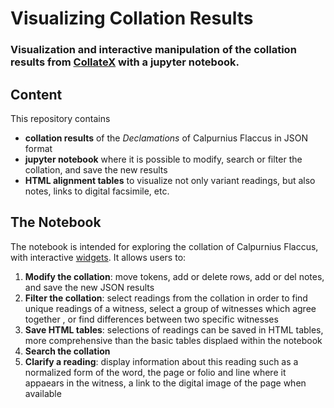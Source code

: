 # Visualizing Collation Results
### Visualization and interactive manipulation of the collation results from [CollateX](collatex.net) with a jupyter notebook.


## Content
This repository contains
- **collation results** of the *Declamations* of Calpurnius Flaccus in JSON format
- **jupyter notebook** where it is possible to modify, search or filter the collation, and save the new results
- **HTML alignment tables** to visualize not only variant readings, but also notes, links to digital facsimile, etc.


## The Notebook
The notebook is intended for exploring the collation of Calpurnius Flaccus, with interactive [widgets](http://ipywidgets.readthedocs.io/en/latest/index.html).
It allows users to:
 1. **Modify the collation**: move tokens, add or delete rows, add or del notes, and save the new JSON results
 2. **Filter the collation**: select readings from the collation in order to find unique readings of a witness, select a group of witnesses which agree together
, or find differences between two specific witnesses
 3. **Save HTML tables**: selections of readings can be saved in HTML tables, more comprehensive than the basic tables displaed within the notebook
 3. **Search the collation**
 4. **Clarify a reading**: display information about this reading such as a normalized form of the word, 
the page or folio and line where it appaears in the witness, a link to the digital image of the page when available



